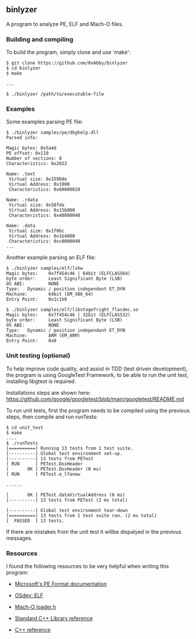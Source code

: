 ## binlyzer

A program to analyze PE, ELF and Mach-O files.

### Building and compiling
To build the program, simply clone and use 'make':
```
$ git clone https://github.com/0xAbby/binlyzer
$ cd binlyzer
$ make

...

$ ./binlyzer /path/to/executable-file
```

### Examples

Some examples parsing PE file:
```
$ ./binlyzer samples/pe/dbghelp.dll 
Parsed info: 

Magic bytes: 0x5a4d
PE offset: 0x110
Number of sections: 8
Characteristics: 0x2022

Name: .text
 Virtual size: 0x1590de
 Virtual Address: 0x1000
 Characteristics: 0x60000020

Name: .rdata
 Virtual size: 0x58fda
 Virtual Address: 0x15b000
 Characteristics: 0x40000040

Name: .data
 Virtual size: 0x1f0bc
 Virtual Address: 0x1b4000
 Characteristics: 0xc0000040
...
```

Another example parsing an ELF file:
```
$ ./binlyzer samples/elf/lshw 
Magic bytes:    0x7f454c46 | 64bit (ELFCLASS64)
byte order:     Least Significant Byte (LSB)
OS ABI:         NONE
Type:   Dynamic / position independant ET_DYN
Machine:        64bit (EM_X86_64)
Entry Point:    0x1c1b0

$ ./binlyzer samples/elf/libstagefright_flacdec.so 
Magic bytes:    0x7f454c46 | 32bit (ELFCLASS32)
byte order:     Least Significant Byte (LSB)
OS ABI:         NONE
Type:   Dynamic / position independant ET_DYN
Machine:        ARM (EM_ARM)
Entry Point:    0x0
```


### Unit testing (optional)

To help improve code quality, and assist in TDD (test driven development), the program is using GoogleTest Framework, to be able to run the unit test, installing libgtest is required. 

Installations steps are shown here: https://github.com/google/googletest/blob/main/googletest/README.md 

To run unit tests, first the program needs to be compiled using the previous steps, then compile and run runTests:
```
$ cd unit_test
$ make
....
$ ./runTests
[==========] Running 13 tests from 1 test suite.
[----------] Global test environment set-up.
[----------] 13 tests from PETest
[ RUN      ] PETest.DosHeader
[       OK ] PETest.DosHeader (0 ms)
[ RUN      ] PETest.e_lfanew

......

[       OK ] PETest.dataVirtualAddress (0 ms)
[----------] 13 tests from PETest (2 ms total)

[----------] Global test environment tear-down
[==========] 13 tests from 1 test suite ran. (2 ms total)
[  PASSED  ] 13 tests.
```
If there are mistakes from the unit test it willbe dispalyed in the previous messages.

### Resources 

I found the following resources to be very helpful when writing this program:

- [Microsoft's PE Format documentation](https://learn.microsoft.com/en-us/windows/win32/debug/pe-format)

- [OSdev: ELF](https://wiki.osdev.org/ELF) 

- [Mach-O loader.h](https://opensource.apple.com/source/xnu/xnu-4570.1.46/EXTERNAL_HEADERS/mach-o/loader.h.auto.html) 


- [Standard C++ Library reference](https://cplusplus.com/reference/)

- [C++ reference](https://en.cppreference.com/w/)

